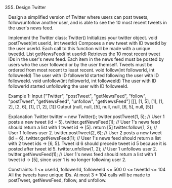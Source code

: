 355. Design Twitter

Design a simplified version of Twitter where users can post tweets, follow/unfollow another user, and is able to see the 10 most recent tweets in the user's news feed.

Implement the Twitter class:
    Twitter() Initializes your twitter object.
    void postTweet(int userId, int tweetId) Composes a new tweet with ID tweetId by the user userId. Each call to this function will be made with a unique tweetId.
    List<Integer> getNewsFeed(int userId) Retrieves the 10 most recent tweet IDs in the user's news feed. Each item in the news feed must be posted by users who the user followed or by the user themself. Tweets must be ordered from most recent to least recent.
    void follow(int followerId, int followeeId) The user with ID followerId started following the user with ID followeeId.
    void unfollow(int followerId, int followeeId) The user with ID followerId started unfollowing the user with ID followeeId.

Example 1:
Input
["Twitter", "postTweet", "getNewsFeed", "follow", "postTweet", "getNewsFeed", "unfollow", "getNewsFeed"]
[[], [1, 5], [1], [1, 2], [2, 6], [1], [1, 2], [1]]
Output
[null, null, [5], null, null, [6, 5], null, [5]]

Explanation
Twitter twitter = new Twitter();
twitter.postTweet(1, 5); // User 1 posts a new tweet (id = 5).
twitter.getNewsFeed(1);  // User 1's news feed should return a list with 1 tweet id -> [5]. return [5]
twitter.follow(1, 2);    // User 1 follows user 2.
twitter.postTweet(2, 6); // User 2 posts a new tweet (id = 6).
twitter.getNewsFeed(1);  // User 1's news feed should return a list with 2 tweet ids -> [6, 5]. Tweet id 6 should precede tweet id 5 because it is posted after tweet id 5.
twitter.unfollow(1, 2);  // User 1 unfollows user 2.
twitter.getNewsFeed(1);  // User 1's news feed should return a list with 1 tweet id -> [5], since user 1 is no longer following user 2.

Constraints:
    1 <= userId, followerId, followeeId <= 500
    0 <= tweetId <= 104
    All the tweets have unique IDs.
    At most 3 * 104 calls will be made to postTweet, getNewsFeed, follow, and unfollow.